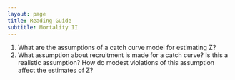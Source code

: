 ```yaml
---
layout: page
title: Reading Guide
subtitle: Mortality II
---
```


1. What are the assumptions of a catch curve model for estimating Z?
1. What assumption about recruitment is made for a catch curve? Is this a realistic assumption? How do modest violations of this assumption affect the estimates of Z?


